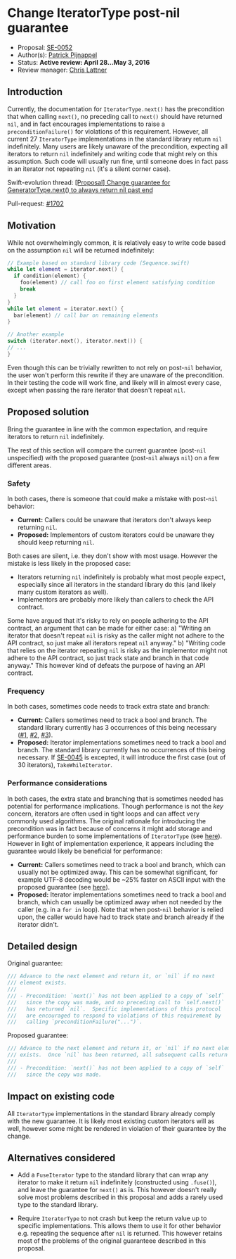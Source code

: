 # Change IteratorType post-nil guarantee

* Proposal: [SE-0052](https://github.com/apple/swift-evolution/blob/master/proposals/0052-iterator-post-nil-guarantee.md)
* Author(s): [Patrick Pijnappel](https://github.com/PatrickPijnappel)
* Status: **Active review: April 28...May 3, 2016**
* Review manager: [Chris Lattner](https://github.com/lattner)

## Introduction

Currently, the documentation for `IteratorType.next()` has the precondition
that when calling `next()`, no preceding call to `next()` should have returned
`nil`, and in fact encourages implementations to raise a `preconditionFailure()`
for violations of this requirement. However, all current 27 `IteratorType`
implementations in the standard library return `nil` indefinitely. Many users
are likely unaware of the precondition, expecting all iterators to return
`nil` indefinitely and writing code that might rely on this assumption. Such
code will usually run fine, until someone does in fact pass in an iterator not
repeating `nil` (it's a silent corner case).

Swift-evolution thread: [\[Proposal\] Change guarantee for GeneratorType.next() to always return nil past end](http://thread.gmane.org/gmane.comp.lang.swift.evolution/8519)

Pull-request: [\#1702](https://github.com/apple/swift/pull/1702)

## Motivation

While not overwhelmingly common, it is relatively easy to write code based on the
assumption `nil` will be returned indefinitely:

``` swift
// Example based on standard library code (Sequence.swift)
while let element = iterator.next() {
  if condition(element) {
    foo(element) // call foo on first element satisfying condition
    break
  }
}
while let element = iterator.next() {
  bar(element) // call bar on remaining elements
}

// Another example
switch (iterator.next(), iterator.next()) {
// ...
}
```

Even though this can be trivially rewritten to not rely on post-`nil` behavior,
the user won't perform this rewrite if they are unaware of the precondition. In
their testing the code will work fine, and likely will in almost every case,
except when passing the rare iterator that doesn't repeat `nil`.

## Proposed solution

Bring the guarantee in line with the common expectation, and require iterators
to return `nil` indefinitely.

The rest of this section will compare the current guarantee (post-`nil` unspecified)
with the proposed guarantee (post-`nil` always `nil`) on a few different areas.

### Safety
In both cases, there is someone that could make a mistake with post-`nil` behavior:
- **Current:** Callers could be unaware that iterators don't always keep returning `nil`.
- **Proposed:** Implementors of custom iterators could be unaware they should keep returning `nil`.

Both cases are silent, i.e. they don't show with most usage. However the mistake is less likely in the proposed case:
- Iterators returning `nil` indefinitely is probably what most people expect, especially since all iterators in the standard library do this (and likely many custom iterators as well).
- Implementors are probably more likely than callers to check the API contract.

Some have argued that it's risky to rely on people adhering to the API contract, an argument that can be made for either case:
a) "Writing an iterator that doesn't repeat `nil` is risky as the caller might not adhere to the API contract, so just make all iterators repeat `nil` anyway."
b) "Writing code that relies on the iterator repeating `nil` is risky as the implementor might not adhere to the API contract, so just track state and branch in that code anyway."
This however kind of defeats the purpose of having an API contract.

### Frequency
In both cases, sometimes code needs to track extra state and branch:
- **Current:** Callers sometimes need to track a bool and branch. The standard library currently has 3 occurrences of this being necessary ([#1](https://github.com/apple/swift/blob/master/stdlib/public/core/Sequence.swift#L435), [#2](https://github.com/apple/swift/blob/master/stdlib/public/core/Unicode.swift#L128), [#3](https://github.com/apple/swift/blob/master/stdlib/public/core/Unicode.swift#L373)).
- **Proposed:** Iterator implementations sometimes need to track a bool and branch. The standard library currently has no occurrences of this being necessary. If [SE-0045](https://github.com/apple/swift-evolution/blob/master/proposals/0045-scan-takewhile-dropwhile.md) is excepted, it will introduce the first case (out of 30 iterators), `TakeWhileIterator`.

### Performance considerations
In both cases, the extra state and branching that is sometimes needed has potential for performance implications. Though performance is not the *key* concern, iterators are often used in tight loops and can affect very commonly used algorithms. The original rationale for introducing the precondition was in fact because of concerns it might add storage and performance burden to some implementations of `IteratorType` (see [here](http://article.gmane.org/gmane.comp.lang.swift.evolution/8532)). However in light of implementation experience, it appears including the guarantee would likely be beneficial for performance:

- **Current:** Callers sometimes need to track a bool and branch, which can usually not be optimized away. This can be somewhat significant, for example UTF-8 decoding would be ~25% faster on ASCII input with the proposed guarantee (see [here](https://gist.github.com/PatrickPijnappel/3241bba66acab9c8913f)).
- **Proposed:** Iterator implementations sometimes need to track a bool and branch, which can usually be optimized away when not needed by the caller (e.g. in a `for in` loop). Note that when post-`nil` behavior is relied upon, the caller would have had to track state and branch already if the iterator didn't.

## Detailed design

Original guarantee:

``` swift
/// Advance to the next element and return it, or `nil` if no next
/// element exists.
///
/// - Precondition: `next()` has not been applied to a copy of `self`
///   since the copy was made, and no preceding call to `self.next()`
///   has returned `nil`.  Specific implementations of this protocol		
///   are encouraged to respond to violations of this requirement by		
///   calling `preconditionFailure("...")`.
```

Proposed guarantee:

``` swift
/// Advance to the next element and return it, or `nil` if no next element
/// exists.  Once `nil` has been returned, all subsequent calls return `nil`.
///
/// - Precondition: `next()` has not been applied to a copy of `self`
///   since the copy was made.
```

## Impact on existing code

All `IteratorType` implementations in the standard library already comply with
the new guarantee. It is likely most existing custom iterators will as well,
however some might be rendered in violation of their guarantee by the change.

## Alternatives considered

- Add a `FuseIterator` type to the standard library that can wrap any iterator
to make it return `nil` indefinitely (constructed using `.fuse()`), and leave
the guarantee for `next()` as is. This however doesn't really solve most problems
described in this proposal and adds a rarely used type to the standard library.

- Require `IteratorType` to not crash but keep the return value up to specific
implementations. This allows them to use it for other behavior e.g. repeating
the sequence after `nil` is returned. This however retains most of the problems
of the original guaranteee described in this proposal.
